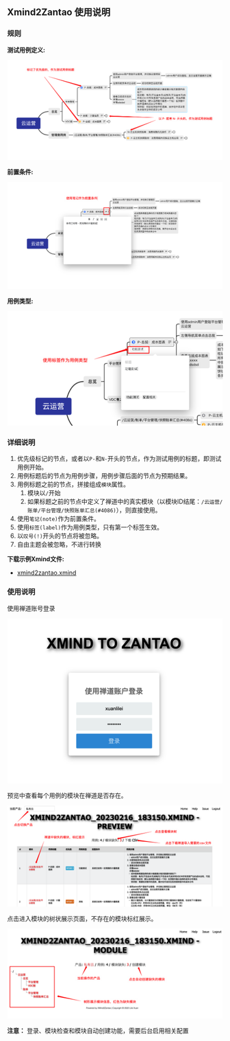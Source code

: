 ## Xmind2Zantao 使用说明

### 规则
**测试用例定义:**

![测试用例标记](测试用例标记.png)

**前置条件:**

![前置条件](前置条件.png)


**用例类型:**

![用例类型](用例类型.png)


### 详细说明

1. 优先级标记的节点，或者以`P-`和`N-`开头的节点，作为测试用例的标题，即测试用例开始。
2. 用例标题后的节点为用例步骤，用例步骤后面的节点为预期结果。
3. 用例标题之前的节点，拼接组成`模块`属性。
   1. 模块以`/`开始
   2. 如果标题之前的节点中定义了禅道中的真实模块（以模块ID结尾：`/云运营/账单/平台管理/快照账单汇总(#4086)`），则直接使用。
4. 使用`笔记(note)`作为前置条件。
5. 使用`标签(label)`作为用例类型，只有第一个标签生效。
6. 以`叹号(!)`开头的节点将被忽略。
7. 自由主题会被忽略，不进行转换


**下载示例Xmind文件:**

- [xmind2zantao.xmind](xmind2zantao.xmind)

### 使用说明

使用禅道账号登录

![登录](登录.png)

预览中查看每个用例的模块在禅道是否存在。

![预览](预览.png)

点击进入模块的树状展示页面，不存在的模块标红展示。

![禅道模块树展示](禅道模块树展示.png)

**注意：** 登录、模块检查和模块自动创建功能，需要后台启用相关配置